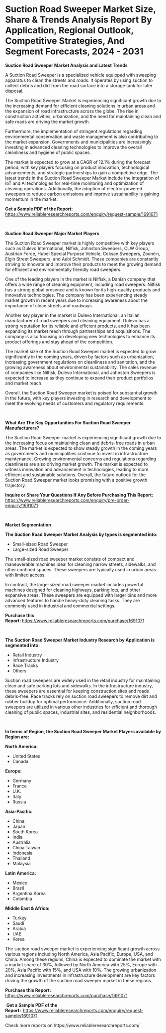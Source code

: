 <p><h1>Suction Road Sweeper Market Size, Share & Trends Analysis Report By Application, Regional Outlook, Competitive Strategies, And Segment Forecasts, 2024 - 2031</h1></p><p><strong>Suction Road Sweeper Market Analysis and Latest Trends</strong></p>
<p><p>A Suction Road Sweeper is a specialized vehicle equipped with sweeping apparatus to clean the streets and roads. It operates by using suction to collect debris and dirt from the road surface into a storage tank for later disposal.</p><p>The Suction Road Sweeper Market is experiencing significant growth due to the increasing demand for efficient cleaning solutions in urban areas and the expansion of road infrastructure across the globe. The rise in construction activities, urbanization, and the need for maintaining clean and safe roads are driving the market growth.</p><p>Furthermore, the implementation of stringent regulations regarding environmental conservation and waste management is also contributing to the market expansion. Governments and municipalities are increasingly investing in advanced cleaning technologies to improve the overall cleanliness and hygiene of public spaces.</p><p>The market is expected to grow at a CAGR of 12.1% during the forecast period, with key players focusing on product innovation, technological advancements, and strategic partnerships to gain a competitive edge. The latest trends in the Suction Road Sweeper Market include the integration of IoT and AI technologies for real-time monitoring and optimization of cleaning operations. Additionally, the adoption of electric-powered sweepers to reduce carbon emissions and improve sustainability is gaining momentum in the market.</p></p>
<p><strong>Get a Sample PDF of the Report:&nbsp;</strong> <a href="https://www.reliableresearchreports.com/enquiry/request-sample/1691071">https://www.reliableresearchreports.com/enquiry/request-sample/1691071</a></p>
<p>&nbsp;</p>
<p><strong>Suction Road Sweeper Major Market Players</strong></p>
<p><p>The Suction Road Sweeper market is highly competitive with key players such as Dulevo International, Nilfisk, Johnston Sweepers, CLW Group, Austrian Force, Hubei Special Purpose Vehicle, Ceksan Sweepers, Zoomlin, Elgin Street Sweepers, and Aebi Schmidt. These companies are constantly striving to innovate and improve their products to meet the growing demand for efficient and environmentally friendly road sweepers.</p><p>One of the leading players in the market is Nilfisk, a Danish company that offers a wide range of cleaning equipment, including road sweepers. Nilfisk has a strong global presence and is known for its high-quality products and innovative technologies. The company has been experiencing steady market growth in recent years due to increasing awareness about the importance of clean streets and roadways.</p><p>Another key player in the market is Dulevo International, an Italian manufacturer of road sweepers and cleaning equipment. Dulevo has a strong reputation for its reliable and efficient products, and it has been expanding its market reach through partnerships and acquisitions. The company is also focusing on developing new technologies to enhance its product offerings and stay ahead of the competition.</p><p>The market size of the Suction Road Sweeper market is expected to grow significantly in the coming years, driven by factors such as urbanization, increasing government regulations on cleanliness and sanitation, and the growing awareness about environmental sustainability. The sales revenue of companies like Nilfisk, Dulevo International, and Johnston Sweepers is expected to increase as they continue to expand their product portfolios and market reach.</p><p>Overall, the Suction Road Sweeper market is poised for substantial growth in the future, with key players investing in research and development to meet the evolving needs of customers and regulatory requirements.</p></p>
<p>&nbsp;</p>
<p><strong>What Are The Key Opportunities For Suction Road Sweeper Manufacturers?</strong></p>
<p><p>The Suction Road Sweeper market is experiencing significant growth due to the increasing focus on maintaining clean and debris-free roads in urban areas. The market is expected to show steady growth in the coming years as governments and municipalities continue to invest in infrastructure maintenance. Growing environmental concerns and regulations regarding cleanliness are also driving market growth. The market is expected to witness innovation and advancement in technologies, leading to more efficient and sustainable solutions. Overall, the future outlook for the Suction Road Sweeper market looks promising with a positive growth trajectory.</p></p>
<p><strong>Inquire or Share Your Questions If Any Before Purchasing This Report:</strong> <a href="https://www.reliableresearchreports.com/enquiry/pre-order-enquiry/1691071">https://www.reliableresearchreports.com/enquiry/pre-order-enquiry/1691071</a></p>
<p>&nbsp;</p>
<p><strong>Market Segmentation</strong></p>
<p><strong>The Suction Road Sweeper Market Analysis by types is segmented into:</strong></p>
<p><ul><li>Small-sized Road Sweeper</li><li>Large-sized Road Sweeper</li></ul></p>
<p><p>The small-sized road sweeper market consists of compact and maneuverable machines ideal for cleaning narrow streets, sidewalks, and other confined spaces. These sweepers are typically used in urban areas with limited access. </p><p>In contrast, the large-sized road sweeper market includes powerful machines designed for cleaning highways, parking lots, and other expansive areas. These sweepers are equipped with larger bins and more advanced features to handle heavy-duty cleaning tasks. They are commonly used in industrial and commercial settings.</p></p>
<p><strong>Purchase this Report:&nbsp;</strong><a href="https://www.reliableresearchreports.com/purchase/1691071">https://www.reliableresearchreports.com/purchase/1691071</a></p>
<p>&nbsp;</p>
<p><strong>The Suction Road Sweeper Market Industry Research by Application is segmented into:</strong></p>
<p><ul><li>Retail Industry</li><li>Infrastructure Industry</li><li>Race Tracks</li><li>Others</li></ul></p>
<p><p>Suction road sweepers are widely used in the retail industry for maintaining clean and safe parking lots and sidewalks. In the infrastructure industry, these sweepers are essential for keeping construction sites and roads debris-free. Race tracks rely on suction road sweepers to remove dirt and rubber buildup for optimal performance. Additionally, suction road sweepers are utilized in various other industries for efficient and thorough cleaning of public spaces, industrial sites, and residential neighborhoods.</p></p>
<p>&nbsp;</p>
<p><strong>In terms of Region, the Suction Road Sweeper Market Players available by Region are:</strong></p>
<p>
    <p> <strong> North America: </strong>
        <ul>
            <li>United States</li>
            <li>Canada</li>
        </ul>
        </p> 
    <p> <strong> Europe: </strong>
        <ul>
            <li>Germany</li>
            <li>France</li>
            <li>U.K.</li>
            <li>Italy</li>
            <li>Russia</li>
        </ul>
        </p> 
    <p> <strong> Asia-Pacific: </strong>
        <ul>
            <li>China</li>
            <li>Japan</li>
            <li>South Korea</li>
            <li>India</li>
            <li>Australia</li>
            <li>China Taiwan</li>
            <li>Indonesia</li>
            <li>Thailand</li>
            <li>Malaysia</li>
        </ul>
        </p> 
    <p> <strong> Latin America: </strong>
        <ul>
            <li>Mexico</li>
            <li>Brazil</li>
            <li>Argentina Korea</li>
            <li>Colombia</li>
        </ul>
        </p> 
    <p> <strong> Middle East & Africa: </strong>
        <ul>
            <li>Turkey</li>
            <li>Saudi</li>
            <li>Arabia</li>
            <li>UAE</li>
            <li>Korea</li>
        </ul>
    </p>
    </p>
<p><p>The suction road sweeper market is experiencing significant growth across various regions including North America, Asia Pacific, Europe, USA, and China. Among these regions, China is expected to dominate the market with a market share of 30%, followed by North America with 25%, Europe with 20%, Asia Pacific with 15%, and USA with 10%. The growing urbanization and increasing investments in infrastructure development are key factors driving the growth of the suction road sweeper market in these regions.</p></p>
<p><strong>Purchase this Report: </strong><a href="https://www.reliableresearchreports.com/purchase/1691071">https://www.reliableresearchreports.com/purchase/1691071</a></p>
<p>&nbsp;<strong>Get a Sample PDF of the Report:&nbsp;&nbsp;</strong><a href="https://www.reliableresearchreports.com/enquiry/request-sample/1691071">https://www.reliableresearchreports.com/enquiry/request-sample/1691071</a></p>
<p><strong></strong></p>
<p>Check more reports on https://www.reliableresearchreports.com/</p>